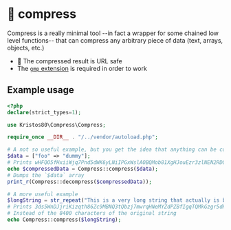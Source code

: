 # 🔨 compress

Compress is a really minimal tool --in fact a wrapper for some chained low level functions-- that can compress any arbitrary piece of data (text, arrays, objects, etc.) 

*  🎉 The compressed result is URL safe
* The [`gmp` extension](https://www.php.net/manual/en/book.gmp.php) is required in order to work

## Example usage

```PHP
<?php
declare(strict_types=1);

use Kristos80\Compress\Compress;

require_once __DIR__ . "/../vendor/autoload.php";

# A not so useful example, but you get the idea that anything can be compressed as internally it gets serialized
$data = ["foo" => "dummy"];
# Prints wHFQO5fHxiiWjq7Pnd5dWK6yLNiIPGxWslAOBQMob81XgHJouEzr3zlNEN2RDQv2
echo $compressedData = Compress::compress($data);
# Dumps the `$data` array
print_r(Compress::decompress($compressedData));

# A more useful example
$longString = str_repeat("This is a very long string that actually is better to compress it to make it smaller", 100);
# Prints 3ds5WnDJjriKizqth86Zc9MBNQ3tQbzj7mwrqHNeMYZdPZBfIgqTQMkGzgr5dHNKmmkXlJhCM8fPYO5nxUbzNsdyGEipyNwSvVVRv2eEpmCjEVHcVzCk6yonW5BFf48ZXFhvNHPDJVp2PAo6EvP8PVXu3YpcmHrt22vByhgjP2msTPreXjmIu45Cswj3ICjt8U4
# Instead of the 8400 characters of the original string
echo Compress::compress($longString);
```
